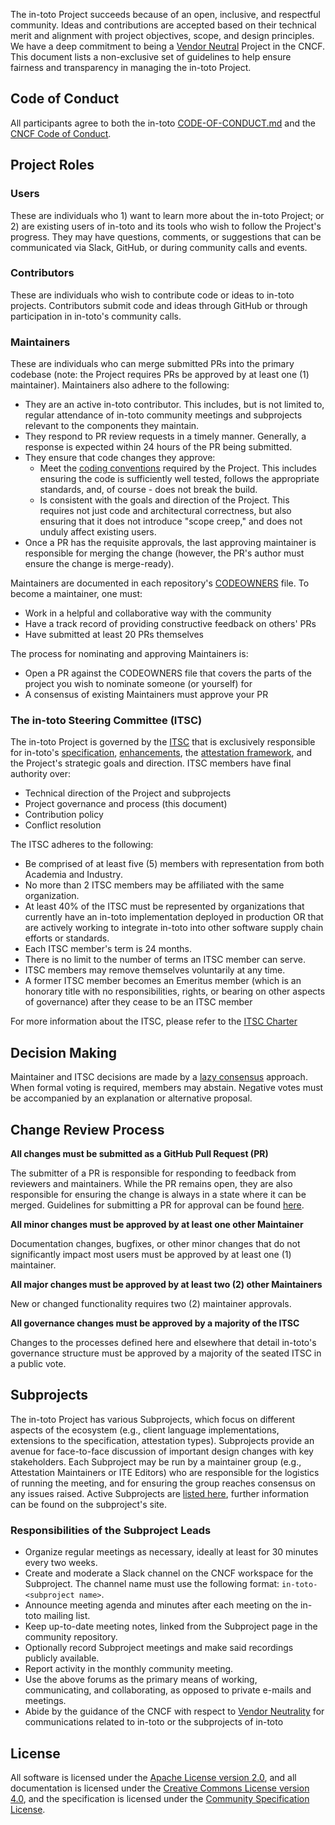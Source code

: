 The in-toto Project succeeds because of an open, inclusive, and respectful community. Ideas and contributions are accepted based on their technical merit and alignment with project objectives, scope, and design principles. We have a deep commitment to being a [Vendor Neutral](https://contribute.cncf.io/maintainers/community/vendor-neutrality/) Project in the CNCF. This document lists a non-exclusive set of guidelines to help ensure fairness and transparency in managing the in-toto Project.

## Code of Conduct

All participants agree to both the in-toto [CODE-OF-CONDUCT.md](/CODE-OF-CONDUCT.md) and the [CNCF Code of Conduct](https://github.com/cncf/foundation/blob/master/code-of-conduct.md).

## Project Roles

### Users

These are individuals who 1) want to learn more about the in-toto Project; or 2) are existing users of in-toto and its tools who wish to follow the Project's progress. They may have questions, comments, or suggestions that can be communicated via Slack, GitHub, or during community calls and events.

### Contributors

These are individuals who wish to contribute code or ideas to in-toto projects. Contributors submit code and ideas through GitHub or through participation in in-toto's community calls.

### Maintainers

These are individuals who can merge submitted PRs into the primary codebase (note: the Project requires PRs be approved by at least one (1) maintainer). Maintainers also adhere to the following:

* They are an active in-toto contributor. This includes, but is not limited to, regular attendance of in-toto community meetings and subprojects relevant to the components they maintain.
* They respond to PR review requests in a timely manner. Generally, a response is expected within 24 hours of the PR being submitted.
* They ensure that code changes they approve:
  * Meet the [coding conventions](/CONTRIBUTING.md) required by the Project. This includes ensuring the code is sufficiently well tested, follows the appropriate standards, and, of course - does not break the build.  
  * Is consistent with the goals and direction of the Project. This requires not just code and architectural correctness, but also ensuring that it does not introduce "scope creep," and does not unduly affect existing users.
* Once a PR has the requisite approvals, the last approving maintainer is responsible for merging the change (however, the PR's author must ensure the change is merge-ready).

Maintainers are documented in each repository's [CODEOWNERS](https://help.github.com/articles/about-codeowners/) file. To become a maintainer, one must:

* Work in a helpful and collaborative way with the community
* Have a track record of providing constructive feedback on others' PRs
* Have submitted at least 20 PRs themselves

The process for nominating and approving Maintainers is:

* Open a PR against the CODEOWNERS file that covers the parts of the project you wish to nominate someone (or yourself) for
* A consensus of existing Maintainers must approve your PR

### The in-toto Steering Committee (ITSC)

The in-toto Project is governed by the [ITSC](https://github.com/in-toto/community/blob/main/ITSC.md) that is exclusively responsible for in-toto's [specification](https://github.com/in-toto/docs), [enhancements](https://github.com/in-toto/in-toto/ite), the [attestation framework](https://github.com/in-toto/attestation), and the Project's strategic goals and direction. ITSC members have final authority over:

* Technical direction of the Project and subprojects
* Project governance and process (this document)
* Contribution policy
* Conflict resolution

The ITSC adheres to the following:

* Be comprised of at least five (5) members with representation from both Academia and Industry.
* No more than 2 ITSC members may be affiliated with the same organization.
* At least 40% of the ITSC must be represented by organizations that currently have an in-toto implementation deployed in production OR that are actively working to integrate in-toto into other software supply chain efforts or standards.
* Each ITSC member's term is 24 months.
* There is no limit to the number of terms an ITSC member can serve.
* ITSC members may remove themselves voluntarily at any time.
* A former ITSC member becomes an Emeritus member (which is an honorary title with no responsibilities, rights, or bearing on other aspects of governance) after they cease to be an ITSC member


For more information about the ITSC, please refer to the [ITSC Charter](CHARTER.md)

## Decision Making

Maintainer and ITSC decisions are made by a [lazy consensus](http://rave.apache.org/docs/governance/lazyConsensus.html) approach. When formal voting is required, members may abstain. Negative votes must be accompanied by an explanation or alternative proposal.

## Change Review Process

**All changes must be submitted as a GitHub Pull Request (PR)**

The submitter of a PR is responsible for responding to feedback from reviewers and maintainers. While the PR remains open, they are also responsible for ensuring the change is always in a state where it can be merged. Guidelines for submitting a PR for approval can be found [here](/CONTRIBUTING.md).

**All minor changes must be approved by at least one other Maintainer**

Documentation changes, bugfixes, or other minor changes that do not significantly impact most users must be approved by at least one (1) maintainer.

**All major changes must be approved by at least two (2) other Maintainers**

New or changed functionality requires two (2) maintainer approvals.

**All governance changes must be approved by a majority of the ITSC**

Changes to the processes defined here and elsewhere that detail in-toto's governance structure must be approved by a majority of the seated ITSC in a public vote.

## Subprojects

The in-toto Project has various Subprojects, which focus on different aspects of the ecosystem (e.g., client language implementations, extensions to the specification, attestation types). Subprojects provide an avenue for face-to-face discussion of important design changes with key stakeholders. Each Subproject may be run by a maintainer group (e.g., Attestation Maintainers or ITE Editors) who are responsible for the logistics of running the meeting, and for ensuring the group reaches consensus on any issues raised. Active Subprojects  are [listed here](/README.md#subprojects), further information can be found on the subproject's site.

### Responsibilities of the Subproject Leads

* Organize regular meetings as necessary, ideally at least for 30 minutes every two weeks.
* Create and moderate a Slack channel on the CNCF workspace for the Subproject. The channel name must use the following format: `in-toto-<subproject name>`.
* Announce meeting agenda and minutes after each meeting on the in-toto mailing list.
* Keep up-to-date meeting notes, linked from the Subproject page in the community repository.
* Optionally record Subproject meetings and make said recordings publicly available.
* Report activity in the monthly community meeting.
* Use the above forums as the primary means of working, communicating, and collaborating, as opposed to private e-mails and meetings.
* Abide by the guidance of the CNCF with respect to [Vendor Neutrality](https://contribute.cncf.io/maintainers/community/vendor-neutrality/) for communications related to in-toto or the subprojects of in-toto


## License

All software is licensed under the [Apache License version 2.0](https://www.apache.org/licenses/LICENSE-2.0), and all documentation is licensed under the [Creative Commons License version 4.0](https://creativecommons.org/licenses/by/4.0/legalcode), and the specification is licensed under the [Community Specification License](https://github.com/CommunitySpecification/Community_Specification).

